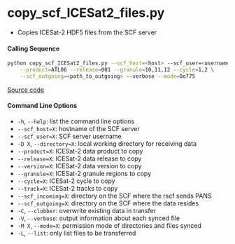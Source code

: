 copy_scf_ICESat2_files.py
=========================

 - Copies ICESat-2 HDF5 files from the SCF server  

#### Calling Sequence
```bash
python copy_scf_ICESat2_files.py --scf_host=<host> --scf_user=<username> \
	--product=ATL06 --release=001 --granule=10,11,12 --cycle=1,2 \
	--scf_outgoing=<path_to_outgoing> --verbose --mode=0o775
```
[Source code](https://github.com/tsutterley/read-ICESat-2/blob/master/scripts/copy_scf_ICESat2_files.py)  

#### Command Line Options
 - `-h`, `--help`: list the command line options  
 - `--scf_host=X`: hostname of the SCF server  
 - `--scf_user=X`: SCF server username  
 - `-D X`, `--directory=X`: local working directory for receiving data  
 - `--product=X`: ICESat-2 data product to copy  
 - `--release=X`: ICESat-2 data release to copy  
 - `--version=X`: ICESat-2 data version to copy  
 - `--granule=X`: ICESat-2 granule regions to copy  
 - `--cycle=X`: ICESat-2 cycle to copy  
 - `--track=X`: ICESat-2 tracks to copy  
 - `--scf_incoming=X`: directory on the SCF where the rscf sends PANS  
 - `--scf_outgoing=X`: directory on the SCF where the data resides  
 - `-C`, `--clobber`: overwrite existing data in transfer  
 - `-V`, `--verbose`: output information about each synced file  
 - `-M X`, `--mode=X`: permission mode of directories and files synced  
 - `-L`, `--list`: only list files to be transferred  
